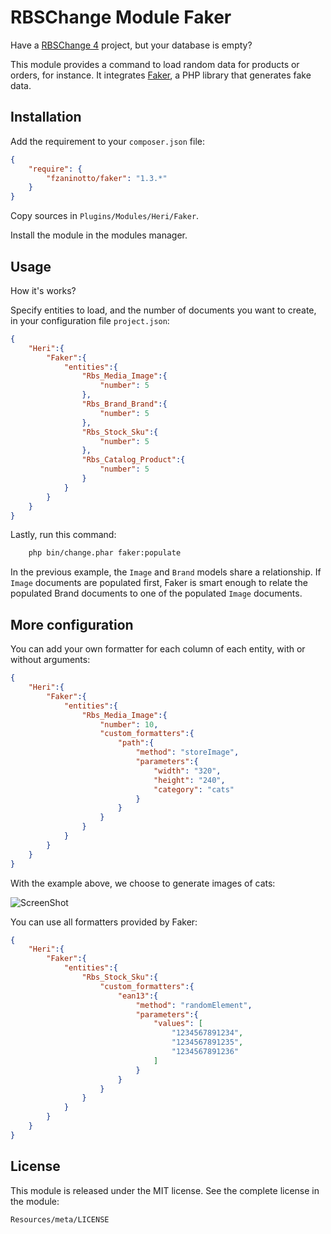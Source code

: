 # RBSChange Module Faker

Have a [RBSChange 4](https://github.com/RBSChange/Change) project, but your database is empty?

This module provides a command to load random data for products or orders, for instance.
It integrates [Faker](https://github.com/fzaninotto/Faker), a PHP library that generates fake data.

## Installation

Add the requirement to your `composer.json` file:

``` json
{
    "require": {
        "fzaninotto/faker": "1.3.*"
    }
}
```

Copy sources in `Plugins/Modules/Heri/Faker`.

Install the module in the modules manager.

## Usage

How it's works?

Specify entities to load, and the number of documents you want to create, in your configuration file `project.json`:

``` json
{
    "Heri":{
        "Faker":{
            "entities":{
                "Rbs_Media_Image":{
                    "number": 5
                },
                "Rbs_Brand_Brand":{
                    "number": 5
                },
                "Rbs_Stock_Sku":{
                    "number": 5
                },
                "Rbs_Catalog_Product":{
                    "number": 5
                }
            }
        }
    }
}
```

Lastly, run this command:

``` sh
    php bin/change.phar faker:populate
```

In the previous example, the `Image` and `Brand` models share a relationship. If `Image` documents are populated first, Faker is smart enough to relate the populated Brand documents to one of the populated `Image` documents.

## More configuration

You can add your own formatter for each column of each entity, with or without arguments:

``` json
{
    "Heri":{
        "Faker":{
            "entities":{
                "Rbs_Media_Image":{
                    "number": 10,
                    "custom_formatters":{
                        "path":{
                            "method": "storeImage",
                            "parameters":{
                                "width": "320",
                                "height": "240",
                                "category": "cats"
                            }
                        }
                    }
                }
            }
        }
    }
}
```

With the example above, we choose to generate images of cats:

![ScreenShot](https://raw.github.com/heristop/RbsModuleFaker/master/Resources/doc/media_sample.png)

You can use all formatters provided by Faker:

``` json
{
    "Heri":{
        "Faker":{
            "entities":{
                "Rbs_Stock_Sku":{
                    "custom_formatters":{
                        "ean13":{
                            "method": "randomElement",
                            "parameters":{
                                "values": [
                                    "1234567891234",
                                    "1234567891235",
                                    "1234567891236"
                                ]
                            }
                        }
                    }
                }
            }
        }
    }
}
```

## License

This module is released under the MIT license. See the complete license in the
module:

    Resources/meta/LICENSE
